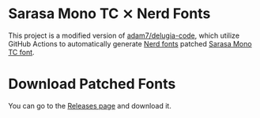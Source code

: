 # Sarasa Mono TC ⨯ Nerd Fonts

This project is a modified version of [adam7/delugia-code](https://github.com/adam7/delugia-code), which utilize GitHub Actions to automatically generate [Nerd fonts](https://github.com/ryanoasis/nerd-fonts) patched [Sarasa Mono TC font](https://github.com/be5invis/Sarasa-Gothic).

# Download Patched Fonts
You can go to the [Releases page](https://github.com/jonz94/Sarasa-Mono-TC-Nerd/releases) and download it.
